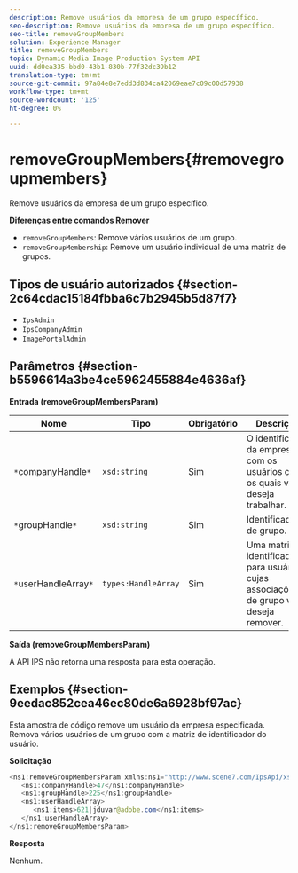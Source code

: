 ```yaml
---
description: Remove usuários da empresa de um grupo específico.
seo-description: Remove usuários da empresa de um grupo específico.
seo-title: removeGroupMembers
solution: Experience Manager
title: removeGroupMembers
topic: Dynamic Media Image Production System API
uuid: dd0ea335-bbd0-43b1-830b-77f32dc39b12
translation-type: tm+mt
source-git-commit: 97a84e8e7edd3d834ca42069eae7c09c00d57938
workflow-type: tm+mt
source-wordcount: '125'
ht-degree: 0%

---
```



# removeGroupMembers{#removegroupmembers}

Remove usuários da empresa de um grupo específico.

**Diferenças entre comandos Remover**

* `removeGroupMembers`: Remove vários usuários de um grupo.
* `removeGroupMembership`: Remove um usuário individual de uma matriz de grupos.

## Tipos de usuário autorizados {#section-2c64cdac15184fbba6c7b2945b5d87f7}

* `IpsAdmin`
* `IpsCompanyAdmin`
* `ImagePortalAdmin`

## Parâmetros {#section-b5596614a3be4ce5962455884e4636af}

**Entrada (removeGroupMembersParam)**

| Nome | Tipo | Obrigatório | Descrição |
|---|---|---|---|
| `*`companyHandle`*` | `xsd:string` | Sim | O identificador da empresa com os usuários com os quais você deseja trabalhar. |
| `*`groupHandle`*` | `xsd:string` | Sim | Identificador de grupo. |
| `*`userHandleArray`*` | `types:HandleArray` | Sim | Uma matriz de identificadores para usuários cujas associações de grupo você deseja remover. |

**Saída (removeGroupMembersParam)**

A API IPS não retorna uma resposta para esta operação.

## Exemplos {#section-9eedac852cea46ec80de6a6928bf97ac}

Esta amostra de código remove um usuário da empresa especificada. Remova vários usuários de um grupo com a matriz de identificador do usuário.

**Solicitação**

```java
<ns1:removeGroupMembersParam xmlns:ns1="http://www.scene7.com/IpsApi/xsd">
   <ns1:companyHandle>47</ns1:companyHandle>
   <ns1:groupHandle>225</ns1:groupHandle>
   <ns1:userHandleArray>
      <ns1:items>621|jduvar@adobe.com</ns1:items>
   </ns1:userHandleArray>
</ns1:removeGroupMembersParam>
```

**Resposta**

Nenhum.
